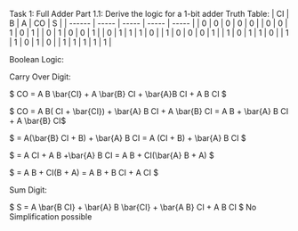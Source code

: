 Task 1: Full Adder
    Part 1.1: Derive the logic for a 1-bit adder
    Truth Table:
|   CI   |   B   |   A   |  CO   |   S   |
| ------ | ----- | ----- | ----- | ----- |
|   0    |   0   |   0   |   0   |   0   |
|   0    |   0   |   1   |   0   |   1   |
|   0    |   1   |   0   |   0   |   1   |
|   0    |   1   |   1   |   1   |   0   |
|   1    |   0   |   0   |   0   |   1   |
|   1    |   0   |   1   |   1   |   0   |
|   1    |   1   |   0   |   1   |   0   |
|   1    |   1   |   1   |   1   |   1   |

Boolean Logic:

Carry Over Digit:

$ CO = A B \bar{CI} + A \bar{B} CI + \bar{A}B CI + A B CI $

$ CO = A B( CI + \bar{CI}) + \bar{A} B CI + A \bar{B} CI = A B + \bar{A} B CI + A \bar{B} CI$

$ = A(\bar{B} CI + B) + \bar{A} B CI = A (CI + B) + \bar{A} B CI $

$ = A CI + A B +\bar{A} B CI = A B + CI(\bar{A} B + A) $

$ = A B + CI(B + A) = A B + B CI + A CI $

Sum Digit:

$ S = A \bar{B CI} + \bar{A} B \bar{CI} + \bar{A B} CI + A B CI $
No Simplification possible